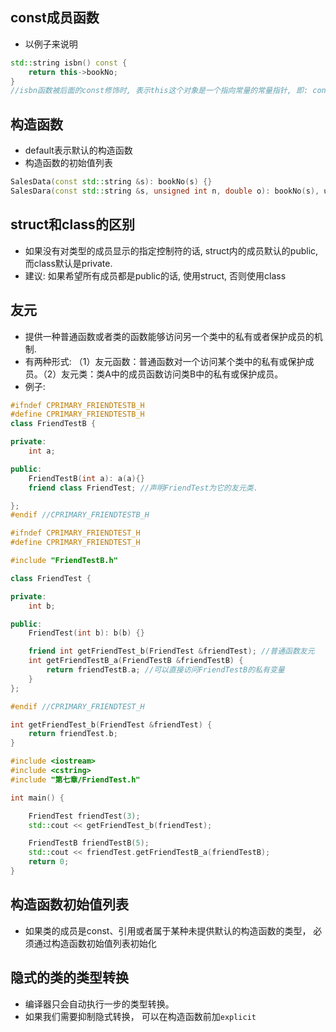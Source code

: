 ## const成员函数

* 以例子来说明

```c++
std::string isbn() const {
    return this->bookNo;
}
//isbn函数被后面的const修饰时, 表示this这个对象是一个指向常量的常量指针, 即: const Type *const this
```



## 构造函数

* default表示默认的构造函数
* 构造函数的初始值列表

```c++
SalesData(const std::string &s): bookNo(s) {}
SalesDara(const std::string &s, unsigned int n, double o): bookNo(s), units_sold(n), revenue(p*n){}
```

## struct和class的区别

* 如果没有对类型的成员显示的指定控制符的话, struct内的成员默认的public, 而class默认是private.
* 建议: 如果希望所有成员都是public的话, 使用struct, 否则使用class

## 友元

* 提供一种普通函数或者类的函数能够访问另一个类中的私有或者保护成员的机制.
* 有两种形式: （1）友元函数：普通函数对一个访问某个类中的私有或保护成员。（2）友元类：类A中的成员函数访问类B中的私有或保护成员。
* 例子:

```c++
#ifndef CPRIMARY_FRIENDTESTB_H
#define CPRIMARY_FRIENDTESTB_H
class FriendTestB {

private:
    int a;

public:
    FriendTestB(int a): a(a){}
    friend class FriendTest; //声明FriendTest为它的友元类.

};
#endif //CPRIMARY_FRIENDTESTB_H

#ifndef CPRIMARY_FRIENDTEST_H
#define CPRIMARY_FRIENDTEST_H

#include "FriendTestB.h"

class FriendTest {

private:
    int b;

public:
    FriendTest(int b): b(b) {}

    friend int getFriendTest_b(FriendTest &friendTest); //普通函数友元
    int getFriendTestB_a(FriendTestB &friendTestB) {
        return friendTestB.a; //可以直接访问FriendTestB的私有变量
    }
};

#endif //CPRIMARY_FRIENDTEST_H

int getFriendTest_b(FriendTest &friendTest) {
    return friendTest.b;
}

#include <iostream>
#include <cstring>
#include "第七章/FriendTest.h"

int main() {

    FriendTest friendTest(3);
    std::cout << getFriendTest_b(friendTest);

    FriendTestB friendTestB(5);
    std::cout << friendTest.getFriendTestB_a(friendTestB);
    return 0;
}
```

## 构造函数初始值列表

* 如果类的成员是const、引用或者属于某种未提供默认的构造函数的类型， 必须通过构造函数初始值列表初始化

## 隐式的类的类型转换

* 编译器只会自动执行一步的类型转换。
* 如果我们需要抑制隐式转换， 可以在构造函数前加``explicit``

